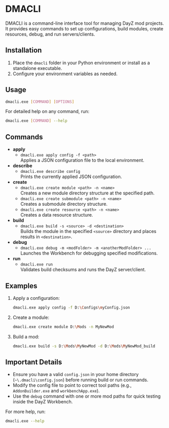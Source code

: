 # DMACLI

DMACLI is a command-line interface tool for managing DayZ mod projects. It provides easy commands to set up configurations, build modules, create resources, debug, and run servers/clients.

## Installation

1. Place the `dmacli` folder in your Python environment or install as a standalone executable.  
2. Configure your environment variables as needed.

## Usage

```bash
dmacli.exe [COMMAND] [OPTIONS]
```

For detailed help on any command, run:
```bash
dmacli.exe [COMMAND] --help
```

## Commands

- **apply**  
  - `dmacli.exe apply config -f <path>`  
    Applies a JSON configuration file to the local environment.
- **describe**  
  - `dmacli.exe describe config`  
    Prints the currently applied JSON configuration.
- **create**  
  - `dmacli.exe create module <path> -n <name>`  
    Creates a new module directory structure at the specified path.  
  - `dmacli.exe create submodule <path> -n <name>`  
    Creates a submodule directory structure.  
  - `dmacli.exe create resource <path> -n <name>`  
    Creates a data resource structure.
- **build**  
  - `dmacli.exe build -s <source> -d <destination>`  
    Builds the module in the specified `<source>` directory and places results in `<destination>`.
- **debug**  
  - `dmacli.exe debug -m <modFolder> -m <anotherModFolder> ...`  
    Launches the Workbench for debugging specified modifications.
- **run**  
  - `dmacli.exe run`  
    Validates build checksums and runs the DayZ server/client.

## Examples

1. Apply a configuration:

   ```bash
   dmacli.exe apply config -f D:\Configs\myConfig.json
   ```
2. Create a module:

   ```bash
   dmacli.exe create module D:\Mods -n MyNewMod
   ```
3. Build a mod:

   ```bash
   dmacli.exe build -s D:\Mods\MyNewMod -d D:\Mods\MyNewMod_build
   ```

## Important Details

- Ensure you have a valid `config.json` in your home directory (`~\.dmacli\config.json`) before running build or run commands.
- Modify the config file to point to correct tool paths (e.g., `AddonBuilder.exe` and `workbenchApp.exe`).
- Use the `debug` command with one or more mod paths for quick testing inside the DayZ Workbench.

For more help, run:
```bash
dmacli.exe --help
```

